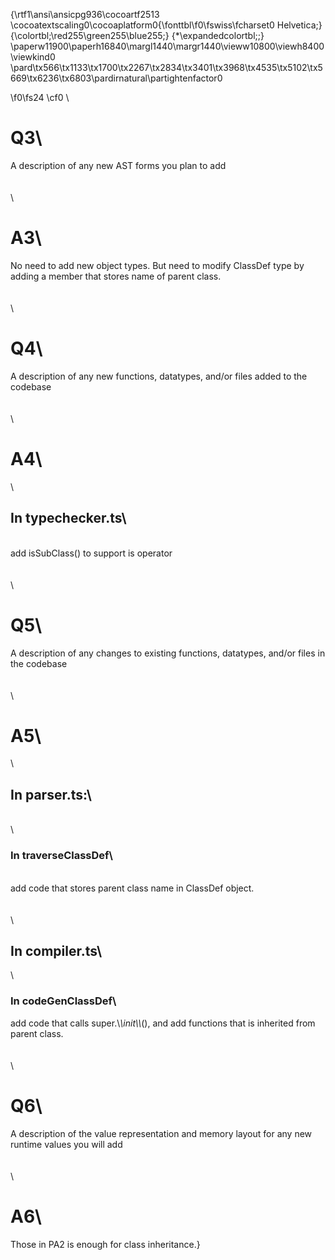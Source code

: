 {\rtf1\ansi\ansicpg936\cocoartf2513
\cocoatextscaling0\cocoaplatform0{\fonttbl\f0\fswiss\fcharset0 Helvetica;}
{\colortbl;\red255\green255\blue255;}
{\*\expandedcolortbl;;}
\paperw11900\paperh16840\margl1440\margr1440\vieww10800\viewh8400\viewkind0
\pard\tx566\tx1133\tx1700\tx2267\tx2834\tx3401\tx3968\tx4535\tx5102\tx5669\tx6236\tx6803\pardirnatural\partightenfactor0

\f0\fs24 \cf0 \
# Q3\
A description of any new AST forms you plan to add\
\
  \
\
# A3\
No need to add new object types. But need to modify ClassDef type by adding a member that stores name of parent class.\
\
  \
\
# Q4\
A description of any new functions, datatypes, and/or files added to the codebase\
\
  \
\
# A4\
\
## In typechecker.ts\
\
add isSubClass() to support is operator\
\
  \
\
# Q5\
 A description of any changes to existing functions, datatypes, and/or files in the codebase\
\
  \
\
# A5\
\
## In parser.ts:\
\
\
### In traverseClassDef\
\
add code that stores parent class name in ClassDef object.\
\
  \
\
## In compiler.ts\
\
### In codeGenClassDef\
add code that calls super.\\_\\_init\\_\\_(), and add functions that is inherited from parent class.\
\
  \
\
# Q6\
 A description of the value representation and memory layout for any new runtime values you will add\
\
  \
\
# A6\
Those in PA2 is enough for class inheritance.}